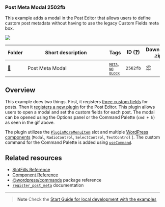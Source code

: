 ### Post Meta Modal 2502fb

This example adds a modal in the Post Editor that allows users to define custom post metadata without having to use the legacy Custom Fields meta box.

<img src="https://github.com/WordPress/block-development-examples/blob/trunk/plugins/post-meta-modal-2502fb/_assets/post"/>

<!-- Please, do not remove these @TABLE EXAMPLES BEGIN and @TABLE EXAMPLES END comments or modify the table inside. This table is automatically generated from the data at _data/examples.json and _data/tags.json -->
<!-- @TABLE EXAMPLES BEGIN -->
| Folder                                                                                                  | <span style="display: inline-block; width:250px">Short description</span> | Tags                                                                                                                                                                                                                                                       | ID ([❓](https://github.com/WordPress/block-development-examples/wiki/04-Why-an-ID-for-every-example%3F "Why an ID for every example?")) | Download .zip                                                                                                          | Live Demo                                                                                                                                                                                                                                                                                          |
| ------------------------------------------------------------------------------------------------------- | ------------------------------------------------------------------------- | ---------------------------------------------------------------------------------------------------------------------------------------------------------------------------------------------------------------------------------------------------------- | --------------------------------------------------------------------------------------------------------------------------------------- | ---------------------------------------------------------------------------------------------------------------------- | -------------------------------------------------------------------------------------------------------------------------------------------------------------------------------------------------------------------------------------------------------------------------------------------------- |
| [📁](https://github.com/WordPress/block-development-examples/tree/trunk/plugins/post-meta-modal-2502fb) | Post Meta Modal                                                           | <small><code><a href="https://github.com/WordPress/block-development-examples/wiki/03-Tags#meta">META</a></code></small>, <small><code><a href="https://github.com/WordPress/block-development-examples/wiki/03-Tags#no-block">NO BLOCK</a></code></small> | `2502fb`                                                                                                                                | [📦](https://raw.githubusercontent.com/WordPress/block-development-examples/deploy/zips/post-meta-modal-2502fb.zip "") | [![](https://raw.githubusercontent.com/WordPress/block-development-examples/trunk/_assets/icon-wp.svg)](https://playground.wordpress.net/?blueprint-url=https://raw.githubusercontent.com/WordPress/block-development-examples/trunk/plugins/post-meta-modal-2502fb/_playground/blueprint.json "") |
<!-- @TABLE EXAMPLES END -->

## Overview

This example does two things. First, it registers [three custom fields](https://github.com/WordPress/block-development-examples/blob/125ca3add64768323c738e477246dbc8f2e202f4/plugins/post-meta-modal-2502fb/post-meta-modal-2502fb.php#L50) for posts. Then it [registers a new plugin](https://github.com/WordPress/block-development-examples/blob/125ca3add64768323c738e477246dbc8f2e202f4/plugins/post-meta-modal-2502fb/src/index.js#L141) for the Post Editor. This plugin allows users to open a modal and set the custom fields for each post. The modal can be opened using the Options panel or the Command Palette (`cmd + k`) as seen in the gif above.

The plugin utilizes the [`PluginMoreMenuItem`](https://developer.wordpress.org/block-editor/reference-guides/slotfills/plugin-more-menu-item/) slot and multiple [WordPress components](https://developer.wordpress.org/block-editor/reference-guides/components/) (`Modal`, `RadioControl`, `SelectControl`, `TextControl` ). The custom command for the Command Palette is added using [`useCommand`](https://developer.wordpress.org/block-editor/reference-guides/packages/packages-commands/#usecommand).

## Related resources

- [SlotFills Reference](https://developer.wordpress.org/block-editor/reference-guides/slotfills/)
- [Component Reference](https://developer.wordpress.org/block-editor/reference-guides/components/)
- [@wordpress/commands](https://developer.wordpress.org/block-editor/reference-guides/packages/packages-commands/#usecommand) package reference
- [`register_post_meta`](https://developer.wordpress.org/reference/functions/register_post_meta/) documentation

----

> **Note**
> Check the [Start Guide for local development with the examples](https://github.com/WordPress/block-development-examples/wiki/02-Examples#start-guide-for-local-development-with-the-examples)